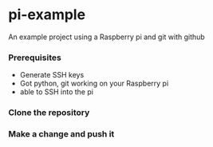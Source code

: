 # pi-example
An example project using a Raspberry pi and git with github

### Prerequisites
* Generate SSH keys
* Got python, git working on your Raspberry pi
* able to SSH into the pi
  
### Clone the repository

### Make a change and push it


